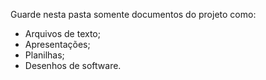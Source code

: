 Guarde nesta pasta somente documentos do projeto como: 
- Arquivos de texto;
- Apresentações;
- Planilhas;
- Desenhos de software.
